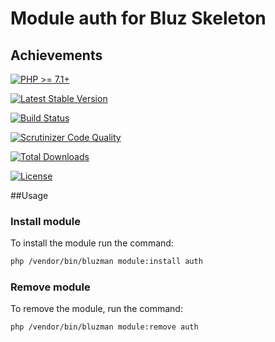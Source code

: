 # Module auth for Bluz Skeleton
## Achievements

[![PHP >= 7.1+](https://img.shields.io/packagist/php-v/bluzphp/module-auth.svg?style=flat)](https://php.net/)

[![Latest Stable Version](https://img.shields.io/packagist/v/bluzphp/module-auth.svg?label=version&style=flat)](https://packagist.org/packages/bluzphp/module-auth)

[![Build Status](https://img.shields.io/travis/bluzphp/module-auth/master.svg?style=flat)](https://travis-ci.org/bluzphp/module-auth)

[![Scrutinizer Code Quality](https://img.shields.io/scrutinizer/g/bluzphp/module-auth.svg?style=flat)](https://scrutinizer-ci.com/g/bluzphp/module-auth/)

[![Total Downloads](https://img.shields.io/packagist/dt/bluzphp/module-auth.svg?style=flat)](https://packagist.org/packages/bluzphp/module-auth)

[![License](https://img.shields.io/packagist/l/bluzphp/module-auth.svg?style=flat)](https://packagist.org/packages/bluzphp/module-auth)

##Usage
### Install module
To install the module run the command:

```bash
php /vendor/bin/bluzman module:install auth
```

### Remove module
To remove the module, run the command:

```bash
php /vendor/bin/bluzman module:remove auth
```
